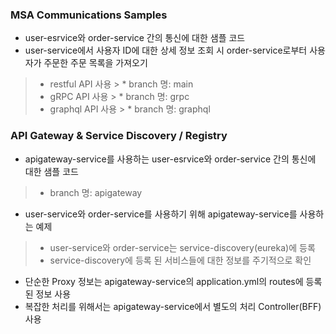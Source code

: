 ### MSA Communications Samples
* user-esrvice와 order-service 간의 통신에 대한 샘플 코드
* user-service에서 사용자 ID에 대한 상세 정보 조회 시 order-service로부터 사용자가 주문한 주문 목록을 가져오기
> * restful API 사용
    >   * branch 명: main
> * gRPC API 사용
    >   * branch 명: grpc
> * graphql API 사용
    >   * branch 명: graphql

### API Gateway & Service Discovery / Registry
* apigateway-service를 사용하는 user-esrvice와 order-service 간의 통신에 대한 샘플 코드
> * branch 명: apigateway
* user-service와 order-service를 사용하기 위해 apigateway-service를 사용하는 예제
> * user-service와 order-service는 service-discovery(eureka)에 등록
> * service-discovery에 등록 된 서비스들에 대한 정보를 주기적으로 확인
* 단순한 Proxy 정보는 apigateway-service의 application.yml의 routes에 등록 된 정보 사용
* 복잡한 처리를 위해서는 apigateway-service에서 별도의 처리 Controller(BFF) 사용